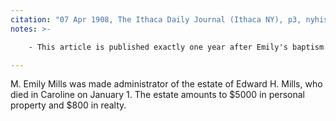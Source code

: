 ```yaml
---
citation: "07 Apr 1908, The Ithaca Daily Journal (Ithaca NY), p3, nyhistoricnewspapers.org."
notes: >-

    - This article is published exactly one year after Emily's baptism.

---
```


M. Emily Mills was made administrator of the estate of Edward H. Mills, who died in Caroline on January 1. The estate amounts to $5000 in personal property and $800 in realty.



